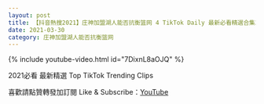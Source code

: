 ```yaml
---
layout: post
title: 【抖音熱搜2021】庄神加盟湖人能否抗衡篮网 4 TikTok Daily 最新必看精選合集2021 03 30
date: 2021-03-30
category: 庄神加盟湖人能否抗衡篮网
---
```


{% include youtube-video.html id="7DixnL8aOJQ" %}

2021必看 最新精選 Top TikTok Trending Clips

喜歡請點贊轉發加訂閱 Like & Subscribe：[YouTube](https://www.youtube.com/channel/UCAoR7VcanIPd04uEq_GIylA/videos)

